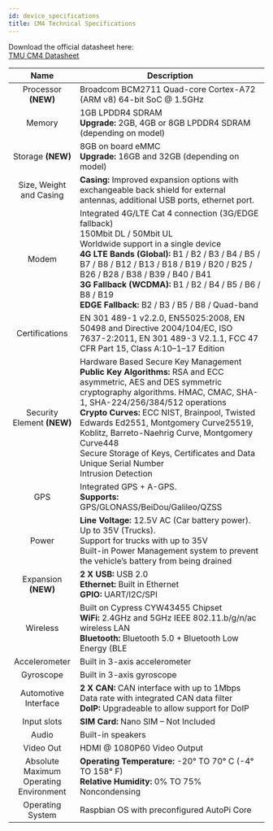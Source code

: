 ```yaml
---
id: device_specifications
title: CM4 Technical Specifications
---
```


Download the official datasheet here: <br/>
[TMU CM4 Datasheet](https://www.autopi.io/static/pdf/autopi_TMU_CM4_datasheet.pdf)

| **Name** | **Description** |
|:-----:|--------|
|   Processor **(NEW)**   |   Broadcom BCM2711 Quad-core Cortex-A72 (ARM v8) 64-bit SoC @ 1.5GHz    | 
|   Memory    |  1GB LPDDR4 SDRAM <br/> **Upgrade:** 2GB, 4GB or 8GB LPDDR4 SDRAM (depending on model)     | 
|   Storage **(NEW)**    |   8GB on board eMMC <br/> **Upgrade:** 16GB and 32GB (depending on model)     | 
|   Size, Weight and Casing    |   **Casing:** Improved expansion options with exchangeable back shield for external antennas, additional USB ports, ethernet port.     | 
|   Modem    |   Integrated 4G/LTE Cat 4 connection (3G/EDGE fallback) <br/> 150Mbit DL / 50Mbit UL <br/> Worldwide support in a single device <br/> **4G LTE Bands (Global):** B1 / B2 / B3 / B4 / B5 / B7 / B8 / B12 / B13 / B18 / B19 / B20 / B25 / B26 / B28 / B38 / B39 / B40 / B41 <br/> **3G Fallback (WCDMA):** B1 / B2 / B4 / B5 / B6 / B8 / B19 <br/> **EDGE Fallback:** B2 / B3 / B5 / B8 / Quad-band     |  
|   Certifications    |   EN 301 489-1 v2.2.0, EN55025:2008, EN 50498 and Directive 2004/104/EC, ISO 7637-2:2011, EN 301 489-3 V2.1.1, FCC 47 CFR Part 15, Class A:10–1–17 Edition     |  
|   Security Element **(NEW)**    |   Hardware Based Secure Key Management <br/> **Public Key Algorithms:** RSA and ECC asymmetric, AES and DES symmetric cryptography algorithms. HMAC, CMAC, SHA-1, SHA-224/256/384/512 operations <br/> **Crypto Curves:** ECC NIST, Brainpool, Twisted Edwards Ed2551, Montgomery Curve25519, Koblitz, Barreto-Naehrig Curve, Montgomery Curve448 <br/> Secure Storage of Keys, Certificates and Data <br/> Unique Serial Number <br/> Intrusion Detection   | 
|   GPS    |   Integrated GPS + A-GPS. <br/> **Supports:** GPS/GLONASS/BeiDou/Galileo/QZSS     |  
|   Power    |  **Line Voltage:** 12.5V AC (Car battery power). Up to 35V (Trucks). <br/> Support for trucks with up to 35V <br/> Built-in Power Management system to prevent the vehicle’s battery from being drained     | 
|   Expansion **(NEW)**   |  **2 X USB:** USB 2.0 <br/> **Ethernet:** Built in Ethernet <br/> **GPIO:** UART/I2C/SPI  |  
|   Wireless    |  Built on Cypress CYW43455 Chipset <br/> **WiFi:** 2.4GHz and 5GHz IEEE 802.11.b/g/n/ac wireless LAN <br/> **Bluetooth:** Bluetooth 5.0 + Bluetooth Low Energy (BLE      |  
|   Accelerometer    |  Built in 3-axis accelerometer      |  
|   Gyroscope   |   Built in 3-axis gyroscope     |  
|   Automotive Interface    |  **2 X CAN:** CAN interface with up to 1Mbps Data rate with integrated CAN data filter <br/> **DoIP:** Upgradeable to allow support for DoIP      | 
|   Input slots     |  **SIM Card:** Nano SIM – Not Included      |  
|   Audio    |  Built-in speakers      | 
|   Video Out    |  HDMI @ 1080P60 Video Output      |   
|   Absolute Maximum <br/> Operating Environment    |  **Operating Temperature:** -20° TO 70° C (-4° TO 158° F) <br/> **Relative Humidity:** 0% TO 75% Noncondensing      |  
|   Operating System    |  Raspbian OS with preconfigured AutoPi Core      |  
